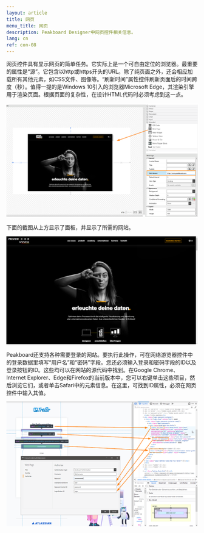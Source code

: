 ```yaml
---
layout: article
title: 网页
menu_title: 网页
description: Peakboard Designer中网页控件相关信息。
lang: cn
ref: con-08
---
```


网页控件具有显示网页的简单任务。它实际上是一个可自由定位的浏览器。最重要的属性是“源”。它包含以http或https开头的URL。除了纯页面之外，还会相应加载所有其他元素，如CSS文件、图像等。“刷新时间”属性控件刷新页面后的时间跨度（秒）。值得一提的是Windows 10引入的浏览器Microsoft Edge，其渲染引擎用于渲染页面。根据页面的复杂性，在设计HTML代码时必须考虑到这一点。

![Webpage in Peakboard Designer](/assets/images/Controls/Webpage/Screenshot-3.png)

下面的截图从上方显示了面板，并显示了所需的网站。

![Webpage in Peakboard Box](/assets/images/Controls/Webpage/Screenshot-2.png)

Peakboard还支持各种需要登录的网站。要执行此操作，可在网络游览器控件中的登录数据里填写“用户名”和“密码”字段。您还必须输入登录和密码字段的ID以及登录按钮的ID。这些均可以在网站的源代码中找到。在Google Chrome、Internet Explorer、Edge和Firefox的当前版本中，您可以右键单击这些项目，然后浏览它们，或者单击Safari中的元素信息。在这里，可找到ID属性，必须在网页控件中输入其值。

![Developer Tools Chrome ](/assets/images/Controls/Webpage/WebView2.png)
